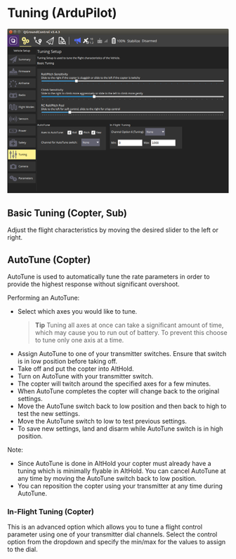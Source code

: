 # Tuning (ArduPilot)

![ArduCopter Tuning Page](../../assets/setup/tuning/arducopter.png)

## Basic Tuning (Copter, Sub)

Adjust the flight characteristics by moving the desired slider to the left or right.

## AutoTune (Copter)

AutoTune is used to automatically tune the rate parameters in order to provide the highest response without significant overshoot.

Performing an AutoTune:

* Select which axes you would like to tune. 
  > **Tip** Tuning all axes at once can take a significant amount of time, which may cause you to run out of battery. 
    To prevent this choose to tune only one axis at a time. 
* Assign AutoTune to one of your transmitter switches.
  Ensure that switch is in low position before taking off.
* Take off and put the copter into AltHold.
* Turn on AutoTune with your transmitter switch.
* The copter will twitch around the specified axes for a few minutes.
* When AutoTune completes the copter will change back to the original settings.
* Move the AutoTune switch back to low position and then back to high to test the new settings.
* Move the AutoTune switch to low to test previous settings.
* To save new settings, land and disarm while AutoTune switch is in high position.

Note:

* Since AutoTune is done in AltHold your copter must already have a tuning which is minimally flyable in AltHold.
  You can cancel AutoTune at any time by moving the AutoTune switch back to low position.
* You can reposition the copter using your transmitter at any time during AutoTune.

### In-Flight Tuning (Copter)

This is an advanced option which allows you to tune a flight control parameter using one of your transmitter dial channels. 
Select the control option from the dropdown and specify the min/max for the values to assign to the dial.
